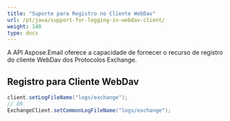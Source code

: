 ```yaml
---
title: "Suporte para Registro no Cliente WebDav"
url: /pt/java/support-for-logging-in-webdav-client/
weight: 140
type: docs
---
```



A API Aspose.Email oferece a capacidade de fornecer o recurso de registro do cliente WebDav dos Protocolos Exchange. 
## **Registro para Cliente WebDav**


~~~Java
client.setLogFileName("logs/exchange");
// OR
ExchangeClient.setCommonLogFileName("logs/exchange");
~~~